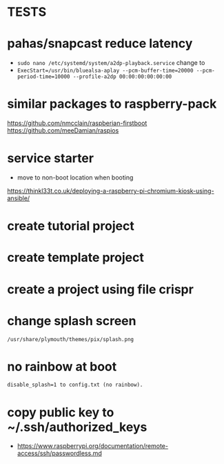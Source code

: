 # TESTS

# pahas/snapcast reduce latency

- `sudo nano /etc/systemd/system/a2dp-playback.service` change to
- `ExecStart=/usr/bin/bluealsa-aplay --pcm-buffer-time=20000 --pcm-period-time=10000 --profile-a2dp 00:00:00:00:00:00`

# similar packages to raspberry-pack

https://github.com/nmcclain/raspberian-firstboot
https://github.com/meeDamian/raspios

# service starter

- move to non-boot location when booting

https://thinkl33t.co.uk/deploying-a-raspberry-pi-chromium-kiosk-using-ansible/

# create tutorial project

# create template project

# create a project using file crispr

# change splash screen

`/usr/share/plymouth/themes/pix/splash.png`

# no rainbow at boot

`disable_splash=1 to config.txt (no rainbow).`

# copy public key to ~/.ssh/authorized_keys

- https://www.raspberrypi.org/documentation/remote-access/ssh/passwordless.md
